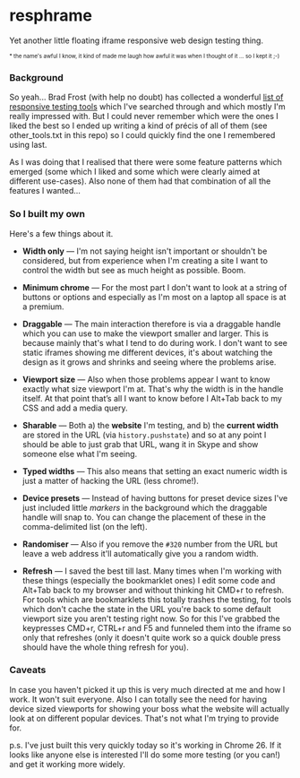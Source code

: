 resphrame
=========

Yet another little floating iframe responsive web design testing thing.

<small><small>* the name's awful I know, it kind of made me laugh how awful it was when I thought of it ... so I kept it ;-)</small></small>

### Background ###

So yeah... Brad Frost (with help no doubt) has collected a wonderful [list of responsive testing tools](http://bradfrost.github.io/this-is-responsive/resources.html#testing) which I've searched through and which mostly I'm really impressed with. But I could never remember which were the ones I liked the best so I ended up writing a kind of précis of all of them (see other_tools.txt in this repo) so I could quickly find the one I remembered using last. 

As I was doing that I realised that there were some feature patterns which emerged (some which I liked and some which were clearly aimed at different use-cases). Also none of them had that combination of all the features I wanted...

### So I built my own ###

Here's a few things about it.

* **Width only** &mdash; I'm not saying height isn't important or shouldn't be considered, but from experience when I'm creating a site I want to control the width but see as much height as possible. Boom.

* **Minimum chrome** &mdash; For the most part I don't want to look at a string of buttons or options and especially as I'm most on a laptop all space is at a premium.

* **Draggable** &mdash; The main interaction therefore is via a draggable handle which you can use to make the viewport smaller and larger. This is because mainly that's what I tend to do during work. I don't want to see static iframes showing me different devices, it's about watching the design as it grows and shrinks and seeing where the problems arise.

* **Viewport size** &mdash; Also when those problems appear I want to know exactly what size viewport I'm at. That's why the width is in the handle itself. At that point that’s all I want to know before I Alt+Tab back to my CSS and add a media query.

* **Sharable** &mdash; Both a) the **website** I'm testing, and b) the **current width** are stored in the URL (via `history.pushstate`) and so at any point I should be able to just grab that URL, wang it in Skype and show someone else what I'm seeing.

* **Typed widths** &mdash; This also means that setting an exact numeric width is just a matter of hacking the URL (less chrome!).

* **Device presets** &mdash; Instead of having buttons for preset device sizes I've just included little _markers_ in the background which the draggable handle will snap to. You can change the placement of these in the comma-delimited list (on the left).

* **Randomiser** &mdash; Also if you remove the `#320` number from the URL but leave a web address it'll automatically give you a random width.

* **Refresh** &mdash; I saved the best till last. Many times when I'm working with these things (especially the bookmarklet ones) I edit some code and Alt+Tab back to my browser and without thinking hit CMD+r to refresh. For tools which are bookmarklets this totally trashes the testing, for tools which don't cache the state in the URL you're back to some default viewport size you aren't testing right now. So for this I've grabbed the keypresses CMD+r, CTRL+r and F5 and funneled them into the iframe so only that refreshes (only it doesn't quite work so a quick double press should have the whole thing refresh for you).

### Caveats ###

In case you haven't picked it up this is very much directed at me and how I work. It won't suit everyone. Also I can totally see the need for having device sized viewports for showing your boss what the website will actually look at on different popular devices. That's not what I'm trying to provide for.

p.s. I've just built this very quickly today so it's working in Chrome 26. If it looks like anyone else is interested I'll do some more testing (or you can!) and get it working more widely.